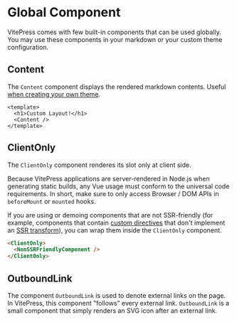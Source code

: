 # Global Component

VitePress comes with few built-in components that can be used globally. You may use these components in your markdown or your custom theme configuration.

## Content

The `Content` component displays the rendered markdown contents. Useful [when creating your own theme](./theming).

```vue
<template>
  <h1>Custom Layout!</h1>
  <Content />
</template>
```

## ClientOnly

The `ClientOnly` component renderes its slot only at client side.

Because VitePress applications are server-rendered in Node.js when generating static builds, any Vue usage must conform to the universal code requirements. In short, make sure to only access Browser / DOM APIs in `beforeMount` or `mounted` hooks.

If you are using or demoing components that are not SSR-friendly (for example, components that contain [custom directives](https://vuejs.org/guide/reusability/custom-directives.html) that don't implement an [SSR transform](https://github.com/vuejs/core/issues/3298#issuecomment-785607554)), you can wrap them inside the `ClientOnly` component.

```html
<ClientOnly>
  <NonSSRFriendlyComponent />
</ClientOnly>
```

## OutboundLink

The component `OutboundLink` is used to denote external links on the page. In VitePress, this component "follows" every external link. `OutboundLink` is a small component that simply renders an SVG icon after an external link.
